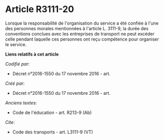 # Article R3111-20

Lorsque la responsabilité de l'organisation du service a été confiée à l'une des personnes morales mentionnées à l'article L.
3111-9, la durée des conventions conclues avec les entreprises de transport ne peut excéder celle pendant laquelle ces
personnes ont reçu compétence pour organiser le service.

**Liens relatifs à cet article**

_Codifié par_:

  - Décret n°2016-1550 du 17 novembre 2016 - art.

_Créé par_:

  - Décret n°2016-1550 du 17 novembre 2016 - art.

_Anciens textes_:

  - Code de l'éducation - art. R213-9 (Ab)

_Cite_:

  - Code des transports - art. L3111-9 (VT)

